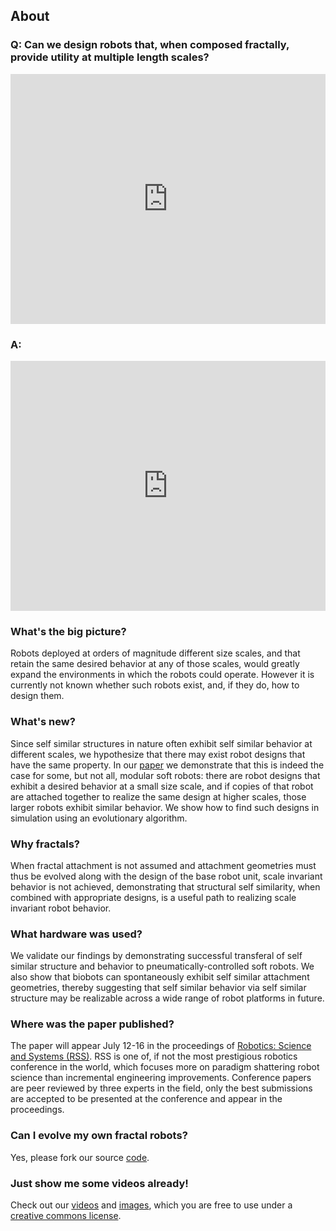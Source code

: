 ## About


### **Q: Can we design robots that, when composed fractally, provide utility at multiple length scales?**
<iframe width="100%" height="400" src="https://www.youtube.com/embed/peygRQBmzGY" frameborder="0" allowfullscreen></iframe>

### **A:**
<iframe width="100%" height="400" src="https://www.youtube.com/embed/WkjuMfOl5UA" frameborder="0" allowfullscreen></iframe>

### What's the big picture?
Robots deployed at orders of magnitude different size scales, and that retain the same desired behavior at any of those scales, 
would greatly expand the environments in which the robots could operate.
However it is currently not known whether such robots exist, and, if they do, how to design them.
<br>

### What's new?
Since self similar structures in nature often exhibit self similar behavior at different scales, we hypothesize that there may exist robot designs that have the same property. 
In our [paper](/paper) we demonstrate that this is indeed the case for some, but not all, modular soft robots: 
there are robot designs that exhibit a desired behavior at a small size scale, and if copies of that robot are attached together to realize the same design at higher scales, those larger robots exhibit similar behavior. 
We show how to find such designs in simulation using an evolutionary algorithm.
<br>

### Why fractals?
When fractal attachment is not assumed and attachment geometries must thus be evolved along with the design of the base robot unit, scale invariant behavior is not achieved, demonstrating that structural self similarity, when combined with appropriate designs, is a useful path to realizing scale invariant robot behavior.
<br>

### What hardware was used?
We validate our findings by demonstrating successful transferal of self similar structure and behavior to pneumatically-controlled soft robots. 
We also show that biobots can spontaneously exhibit self similar attachment geometries, thereby suggesting that self similar behavior via self similar structure may be realizable across a wide range of robot platforms in future.
<br>

### Where was the paper published?
The paper will appear July 12-16 in the proceedings of [Robotics: Science and Systems (RSS)](https://roboticsconference.org/).
RSS is one of, if not the most prestigious robotics conference in the world, which focuses more on paradigm shattering robot science than incremental engineering improvements.
Conference papers are peer reviewed by three experts in the field, only the best submissions are accepted to be presented at the conference and appear in the proceedings.
<br>

### Can I evolve my own fractal robots?
Yes, please fork our source [code](/code).
<br>

### Just show me some videos already!
Check out our [videos](/videos) and [images](/images), which you are free to use under a [creative commons license](http://creativecommons.org/licenses/by/4.0/).
<br>


